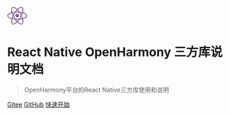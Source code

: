 <!-- _coverpage.md -->
![logo](./img/react.svg ':size=20%')

# React Native OpenHarmony 三方库说明文档

> OpenHarmony平台的React Native三方库使用和说明

[Gitee](https://gitee.com/react-native-oh-library/usage-docs)
[GitHub](https://github.com/react-native-oh-library/usage-docs)
[快速开始](/zh-cn/README.md)